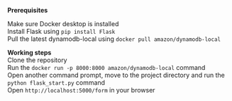 **Prerequisites**<br />

Make sure Docker desktop is installed <br />
Install Flask using ```pip install Flask``` <br />
Pull the latest dynamodb-local using ```docker pull amazon/dynamodb-local```

**Working steps**<br />
Clone the repository <br />
Run the ```docker run -p 8000:8000 amazon/dynamodb-local``` command <br />
Open another command prompt, move to the project directory and run the ```python flask_start.py``` command <br />
Open ```http://localhost:5000/form``` in your browser
